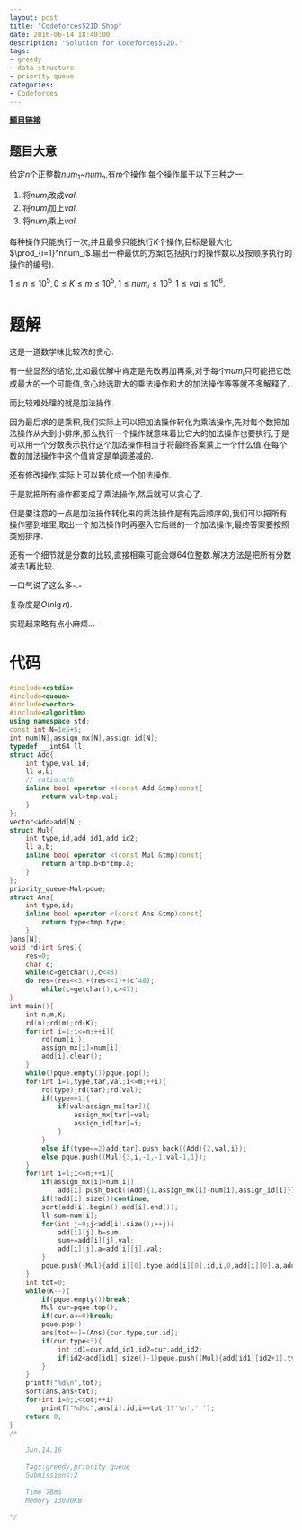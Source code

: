 ```yaml
---
layout: post
title: "Codeforces521D Shop"
date: 2016-06-14 18:40:00
description: 'Solution for Codeforces512D.'
tags:
- greedy
- data structure
- priority queue
categories:
- Codeforces
---
```


[**题目链接**](http://codeforces.com/problemset/problem/521/D)

## 题目大意 ##

给定$n$个正整数$num_1$~$num_n$,有$m$个操作,每个操作属于以下三种之一:

1. 将$num_i$改成$val$.
2. 将$num_i$加上$val$.
3. 将$num_i$乘上$val$.

每种操作只能执行一次,并且最多只能执行$K$个操作,目标是最大化$\prod_{i=1}^nnum_i$.输出一种最优的方案(包括执行的操作数以及按顺序执行的操作的编号).

$1\le n \le10^5,0\le K\le m\le 10^5,1\le num_i\le10^5,1\le val\le10^6.$

# 题解

这是一道数学味比较浓的贪心.

有一些显然的结论,比如最优解中肯定是先改再加再乘,对于每个$num_i$只可能把它改成最大的一个可能值,贪心地选取大的乘法操作和大的加法操作等等就不多解释了.

而比较难处理的就是加法操作.

因为最后求的是乘积,我们实际上可以把加法操作转化为乘法操作,先对每个数把加法操作从大到小排序,那么执行一个操作就意味着比它大的加法操作也要执行,于是可以用一个分数表示执行这个加法操作相当于将最终答案乘上一个什么值.在每个数的加法操作中这个值肯定是单调递减的.

还有修改操作,实际上可以转化成一个加法操作.

于是就把所有操作都变成了乘法操作,然后就可以贪心了.

但是要注意的一点是加法操作转化来的乘法操作是有先后顺序的,我们可以把所有操作塞到堆里,取出一个加法操作时再塞入它后继的一个加法操作,最终答案要按照类别排序.

还有一个细节就是分数的比较,直接相乘可能会爆64位整数.解决方法是把所有分数减去$1$再比较.

一口气说了这么多-.-

复杂度是$O(n\lg n)$.

实现起来略有点小麻烦...

# 代码

```c++
#include<cstdio>
#include<queue>
#include<vector>
#include<algorithm>
using namespace std;
const int N=1e5+5;
int num[N],assign_mx[N],assign_id[N];
typedef __int64 ll;
struct Add{
	int type,val,id;
	ll a,b;
	// ratio:a/b
	inline bool operator <(const Add &tmp)const{
		return val>tmp.val;
	}
};
vector<Add>add[N];
struct Mul{
	int type,id,add_id1,add_id2;
	ll a,b;
	inline bool operator <(const Mul &tmp)const{
		return a*tmp.b<b*tmp.a;
	}
};
priority_queue<Mul>pque;
struct Ans{
	int type,id;
	inline bool operator <(const Ans &tmp)const{
		return type<tmp.type;
	}
}ans[N];
void rd(int &res){
	res=0;
	char c;
	while(c=getchar(),c<48);
	do res=(res<<3)+(res<<1)+(c^48);
		while(c=getchar(),c>47);
}
int main(){
	int n,m,K;
	rd(n);rd(m);rd(K);
	for(int i=1;i<=n;++i){
		rd(num[i]);
		assign_mx[i]=num[i];
		add[i].clear();
	}
	while(!pque.empty())pque.pop();
	for(int i=1,type,tar,val;i<=m;++i){
		rd(type);rd(tar);rd(val);
		if(type==1){
			if(val>assign_mx[tar]){
				assign_mx[tar]=val;
				assign_id[tar]=i;
			}
		}
		else if(type==2)add[tar].push_back((Add){2,val,i});
		else pque.push((Mul){3,i,-1,-1,val-1,1});
	}
	for(int i=1;i<=n;++i){
		if(assign_mx[i]>num[i])
			add[i].push_back((Add){1,assign_mx[i]-num[i],assign_id[i]});
		if(!add[i].size())continue;
		sort(add[i].begin(),add[i].end());
		ll sum=num[i];
		for(int j=0;j<add[i].size();++j){
			add[i][j].b=sum;
			sum+=add[i][j].val;
			add[i][j].a=add[i][j].val;
		}
		pque.push((Mul){add[i][0].type,add[i][0].id,i,0,add[i][0].a,add[i][0].b});
	}
	int tot=0;
	while(K--){
		if(pque.empty())break;
		Mul cur=pque.top();
		if(cur.a<=0)break;
		pque.pop();
		ans[tot++]=(Ans){cur.type,cur.id};
		if(cur.type<3){
			int id1=cur.add_id1,id2=cur.add_id2;
			if(id2<add[id1].size()-1)pque.push((Mul){add[id1][id2+1].type,add[id1][id2+1].id,id1,id2+1,add[id1][id2+1].a,add[id1][id2+1].b});
		}
	}
	printf("%d\n",tot);
	sort(ans,ans+tot);
	for(int i=0;i<tot;++i)
		printf("%d%c",ans[i].id,i==tot-1?'\n':' ');
	return 0;
}
/*
	
	Jun.14.16
	
	Tags:greedy,priority queue
	Submissions:2
	
	Time 78ms
	Memory 13000KB
	
*/
```
